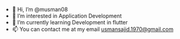 - 👋 Hi, I’m @musman08
- 👀 I’m interested in Application Development
- 🌱 I’m currently learning Development in flutter
- 📫 You can contact me at my email usmansajid.1970@gmail.com

<!---
musman08/musman08 is a ✨ special ✨ repository because its `README.md` (this file) appears on your GitHub profile.
You can click the Preview link to take a look at your changes.
--->
